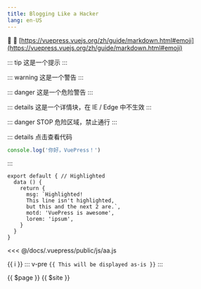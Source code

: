 
```yaml
---
title: Blogging Like a Hacker
lang: en-US
---
```
:tada: :100:
[https://vuepress.vuejs.org/zh/guide/markdown.html#emoji](https://vuepress.vuejs.org/zh/guide/markdown.html#emoji)

::: tip
这是一个提示
:::

::: warning
这是一个警告
:::

::: danger
这是一个危险警告
:::

::: details
这是一个详情块，在 IE / Edge 中不生效
:::

::: danger STOP
危险区域，禁止通行
:::

::: details 点击查看代码
```js
console.log('你好，VuePress！')
```
:::

``` js{1,4,6-7}
export default { // Highlighted
  data () {
    return {
      msg: `Highlighted!
      This line isn't highlighted,
      but this and the next 2 are.`,
      motd: 'VuePress is awesome',
      lorem: 'ipsum',
    }
  }
}
```
<<< @/docs/.vuepress/public/js/aa.js

<span v-for="i in 3">{{ i }} </span>
::: v-pre
`{{ This will be displayed as-is }}`
:::


{{ $page }}
{{ $site }}